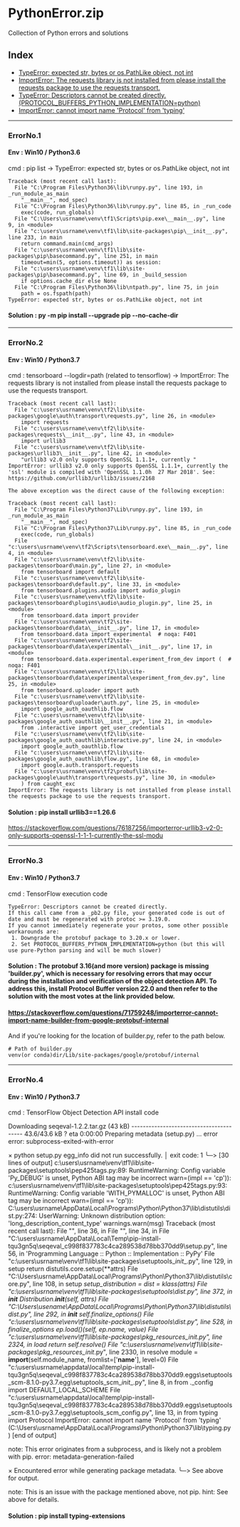 # PythonError.zip
Collection of Python errors and solutions

## Index
- [TypeError: expected str, bytes or os.PathLike object, not int](#ErrorNo.1) <br>
- [ImportError: The requests library is not installed from please install the requests package to use the requests transport.
](#ErrorNo.2)
- [TypeError: Descriptors cannot be created directly.(PROTOCOL_BUFFERS_PYTHON_IMPLEMENTATION=python)
](#ErrorNo.3)
- [ImportError: cannot import name 'Protocol' from 'typing'
](#ErrorNo.4)

---------------------------------------------------
### ErrorNo.1 <a id="ErrorNo.1"></a> 
#### Env : Win10 / Python3.6<br>
cmd : pip list -> TypeError: expected str, bytes or os.PathLike object, not int

```
Traceback (most recent call last):
  File "C:\Program Files\Python36\lib\runpy.py", line 193, in _run_module_as_main
    "__main__", mod_spec)
  File "C:\Program Files\Python36\lib\runpy.py", line 85, in _run_code
    exec(code, run_globals)
  File "C:\Users\usrname\venv\tf1\Scripts\pip.exe\__main__.py", line 9, in <module>
  File "c:\users\usrname\venv\tf1\lib\site-packages\pip\__init__.py", line 233, in main
    return command.main(cmd_args)
  File "c:\users\usrname\venv\tf1\lib\site-packages\pip\basecommand.py", line 251, in main
    timeout=min(5, options.timeout)) as session:
  File "c:\users\usrname\venv\tf1\lib\site-packages\pip\basecommand.py", line 69, in _build_session
    if options.cache_dir else None
  File "C:\Program Files\Python36\lib\ntpath.py", line 75, in join
    path = os.fspath(path)
TypeError: expected str, bytes or os.PathLike object, not int
```

#### Solution : py -m pip install --upgrade pip --no-cache-dir

---------------------------------------------------
### ErrorNo.2  <a id="ErrorNo.2"></a>

#### Env : Win10 / Python3.7<br>
cmd : tensorboard --logdir=path (related to tensorflow) -> ImportError: The requests library is not installed from please install the requests package to use the requests transport.

```
Traceback (most recent call last):
  File "c:\users\usrname\venv\tf2\lib\site-packages\google\auth\transport\requests.py", line 26, in <module>
    import requests
  File "c:\users\usrname\venv\tf2\lib\site-packages\requests\__init__.py", line 43, in <module>
    import urllib3
  File "c:\users\usrname\venv\tf2\lib\site-packages\urllib3\__init__.py", line 42, in <module>
    "urllib3 v2.0 only supports OpenSSL 1.1.1+, currently "
ImportError: urllib3 v2.0 only supports OpenSSL 1.1.1+, currently the 'ssl' module is compiled with 'OpenSSL 1.1.0h  27 Mar 2018'. See: https://github.com/urllib3/urllib3/issues/2168

The above exception was the direct cause of the following exception:

Traceback (most recent call last):
  File "C:\Program Files\Python37\Lib\runpy.py", line 193, in _run_module_as_main
    "__main__", mod_spec)
  File "C:\Program Files\Python37\Lib\runpy.py", line 85, in _run_code
    exec(code, run_globals)
  File "c:\users\usrname\venv\tf2\Scripts\tensorboard.exe\__main__.py", line 4, in <module>
  File "c:\users\usrname\venv\tf2\lib\site-packages\tensorboard\main.py", line 27, in <module>
    from tensorboard import default
  File "c:\users\usrname\venv\tf2\lib\site-packages\tensorboard\default.py", line 33, in <module>
    from tensorboard.plugins.audio import audio_plugin
  File "c:\users\usrname\venv\tf2\lib\site-packages\tensorboard\plugins\audio\audio_plugin.py", line 25, in <module>
    from tensorboard.data import provider
  File "c:\users\usrname\venv\tf2\site-packages\tensorboard\data\__init__.py", line 17, in <module>
    from tensorboard.data import experimental  # noqa: F401
  File "c:\users\usrname\venv\tf2\site-packages\tensorboard\data\experimental\__init__.py", line 17, in <module>
    from tensorboard.data.experimental.experiment_from_dev import (  # noqa: F401
  File "c:\users\usrname\venv\tf2\lib\site-packages\tensorboard\data\experimental\experiment_from_dev.py", line 25, in <module>
    from tensorboard.uploader import auth
  File "c:\users\usrname\venv\tf2\lib\site-packages\tensorboard\uploader\auth.py", line 25, in <module>
    import google_auth_oauthlib.flow
  File "c:\users\usrname\venv\tf2\lib\site-packages\google_auth_oauthlib\__init__.py", line 21, in <module>
    from .interactive import get_user_credentials
  File "c:\users\usrname\venv\tf2\lib\site-packages\google_auth_oauthlib\interactive.py", line 24, in <module>
    import google_auth_oauthlib.flow
  File "c:\users\usrname\venv\tf2\lib\site-packages\google_auth_oauthlib\flow.py", line 68, in <module>
    import google.auth.transport.requests
  File "c:\users\usrname\venv\tf2\probuf\lib\site-packages\google\auth\transport\requests.py", line 30, in <module>
    ) from caught_exc
ImportError: The requests library is not installed from please install the requests package to use the requests transport.
```

#### Solution : pip install urllib3==1.26.6 <br>
https://stackoverflow.com/questions/76187256/importerror-urllib3-v2-0-only-supports-openssl-1-1-1-currently-the-ssl-modu

---------------------------------------------------
### ErrorNo.3 <a id="ErrorNo.3"></a> 
#### Env : Win10 / Python3.7<br>
cmd : TensorFlow execution code

```
TypeError: Descriptors cannot be created directly.
If this call came from a _pb2.py file, your generated code is out of date and must be regenerated with protoc >= 3.19.0.
If you cannot immediately regenerate your protos, some other possible workarounds are:
 1. Downgrade the protobuf package to 3.20.x or lower.
 2. Set PROTOCOL_BUFFERS_PYTHON_IMPLEMENTATION=python (but this will use pure-Python parsing and will be much slower)
```

#### Solution : The protobuf 3.16(and more version) package is missing 'builder.py', which is necessary for resolving errors that may occur during the installation and verification of the object detection API. To address this, install Protocol Buffer version 22.0 and then refer to the solution with the most votes at the link provided below.
#### https://stackoverflow.com/questions/71759248/importerror-cannot-import-name-builder-from-google-protobuf-internal<br>
And if you're looking for the location of builder.py, refer to the path below.
```
# Path of builder.py
venv(or conda)dir/Lib/site-packages/google/protobuf/internal
```


-----------------------------------------------------
### ErrorNo.4 <a id="ErrorNo.4"></a> 
#### Env : Win10 / Python3.7<br>
cmd : TensorFlow Object Detection API install code

  Downloading seqeval-1.2.2.tar.gz (43 kB)
     ---------------------------------------- 43.6/43.6 kB ? eta 0:00:00
  Preparing metadata (setup.py) ... error
  error: subprocess-exited-with-error

  × python setup.py egg_info did not run successfully.
  │ exit code: 1
  ╰─> [30 lines of output]
      c:\users\usrname\venv\tf1\lib\site-packages\setuptools\pep425tags.py:89: RuntimeWarning: Config variable 'Py_DEBUG' is unset, Python ABI tag may be incorrect
        warn=(impl == 'cp')):
      c:\users\usrname\venv\tf1\lib\site-packages\setuptools\pep425tags.py:93: RuntimeWarning: Config variable 'WITH_PYMALLOC' is unset, Python ABI tag may be incorrect
        warn=(impl == 'cp')):
      C:\users\usrname\AppData\Local\Programs\Python\Python37\lib\distutils\dist.py:274: UserWarning: Unknown distribution option: 'long_description_content_type'
        warnings.warn(msg)
      Traceback (most recent call last):
        File "<string>", line 36, in <module>
        File "<pip-setuptools-caller>", line 34, in <module>
        File "C:\users\usrname\AppData\Local\Temp\pip-install-tqu3gn5q\seqeval_c998f837783c4ca289538d78bb370dd9\setup.py", line 56, in <module>
          'Programming Language :: Python :: Implementation :: PyPy'
        File "c:\users\usrname\venv\tf1\lib\site-packages\setuptools\__init__.py", line 129, in setup
          return distutils.core.setup(**attrs)
        File "C:\Users\usrname\AppData\Local\Programs\Python\Python37\lib\distutils\core.py", line 108, in setup
          _setup_distribution = dist = klass(attrs)
        File "c:\users\usrname\venv\tf1\lib\site-packages\setuptools\dist.py", line 372, in __init__
          _Distribution.__init__(self, attrs)
        File "C:\Users\usename\AppData\Local\Programs\Python\Python37\lib\distutils\dist.py", line 292, in __init__
          self.finalize_options()
        File "c:\users\usrname\venv\tf1\lib\site-packages\setuptools\dist.py", line 528, in finalize_options
          ep.load()(self, ep.name, value)
        File "c:\users\usrname\venv\tf1\lib\site-packages\pkg_resources\__init__.py", line 2324, in load
          return self.resolve()
        File "c:\users\usrname\venv\tf1\lib\site-packages\pkg_resources\__init__.py", line 2330, in resolve
          module = __import__(self.module_name, fromlist=['__name__'], level=0)
        File "c:\users\usrname\appdata\local\temp\pip-install-tqu3gn5q\seqeval_c998f837783c4ca289538d78bb370dd9\.eggs\setuptools_scm-8.1.0-py3.7.egg\setuptools_scm\__init__.py", line 8, in <module>
          from ._config import DEFAULT_LOCAL_SCHEME
        File "c:\users\usrname\appdata\local\temp\pip-install-tqu3gn5q\seqeval_c998f837783c4ca289538d78bb370dd9\.eggs\setuptools_scm-8.1.0-py3.7.egg\setuptools_scm\_config.py", line 13, in <module>
          from typing import Protocol
      ImportError: cannot import name 'Protocol' from 'typing' (C:\Users\usrname\AppData\Local\Programs\Python\Python37\lib\typing.py)
      [end of output]

  note: This error originates from a subprocess, and is likely not a problem with pip.
error: metadata-generation-failed

× Encountered error while generating package metadata.
╰─> See above for output.

note: This is an issue with the package mentioned above, not pip.
hint: See above for details.

#### Solution : pip install typing-extensions
